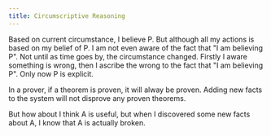 ```yaml
---
title: Circumscriptive Reasoning
---
```


Based on current circumstance, I believe P.
But although all my actions is based on my belief of P.
I am not even aware of the fact that "I am believing P".
Not until as time goes by, the circumstance changed.
Firstly I aware something is wrong,
then I ascribe the wrong to the fact that "I am believing P".
Only now P is explicit.


In a prover,
if a theorem is proven, it will alway be proven.
Adding new facts to the system will not disprove any proven theorems.

But how about I think A is useful,
but when I discovered some new facts about A,
I know that A is actually broken.
